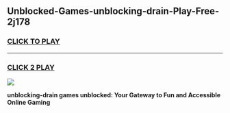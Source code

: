 
## Unblocked-Games-unblocking-drain-Play-Free-2j178
<h3>
<a href="https://premium76.site?title=unblocking-drain&ref=23A">CLICK TO PLAY</a></h3>
<hr>

<h3>
<a href="https://premium76.site?title=unblocking-drain&ref=23A">CLICK 2 PLAY</a>
  
</h3>

<a href="https://premium76.site?title=unblocking-drain&ref=23A"><img src="https://clearcache.store/games.png"></a>


**unblocking-drain games unblocked: Your Gateway to Fun and Accessible Online Gaming**
